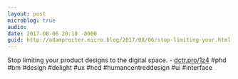 ```yaml
---
layout: post
microblog: true
audio: 
date: 2017-08-06 20:10 -0000
guid: http://adamprocter.micro.blog/2017/08/06/stop-limiting-your.html
---
```

Stop limiting your product designs to the digital space. - [dctr.pro/1z4](http://dctr.pro/1z4) #phd #bm #design #delight #ux #hcd #humancentreddesign #ui #interface
